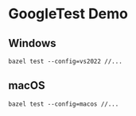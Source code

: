 # GoogleTest Demo

## Windows

```shell
bazel test --config=vs2022 //...
```

## macOS

```shell
bazel test --config=macos //...
```
